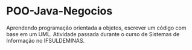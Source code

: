 # POO-Java-Negocios
Aprendendo programação orientada a objetos, escrever um código com base em um UML.
Atividade passada durante o curso de Sistemas de Informação no IFSULDEMINAS.

